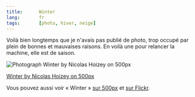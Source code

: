 ```yaml
---
title:      Winter
lang:       fr
tags:       [photo, hiver, neige]
---
```


Voilà bien longtemps que je n'avais pas publié de photo, trop occupé par plein de bonnes et mauvaises raisons. En voilà une pour relancer la machine, elle est de saison.

<div class="pixels-photo">
  <p><img src="https://drscdn.500px.org/photo/62445515/m%3D900/9b129cdcfc5661671ac1ce4322c8050b" alt="Photograph Winter by Nicolas Hoizey on 500px"></p>
  <a href="https://500px.com/photo/62445515/winter-by-nicolas-hoizey">Winter by Nicolas Hoizey on 500px</a>
</div>
<script type="text/javascript" src="https://500px.com/embed.js"></script>

Vous pouvez aussi voir « Winter » [sur 500px](http://500px.com/photo/62445515) et [sur Flickr](https://www.flickr.com/photos/nicolas-hoizey/12842257345/).
